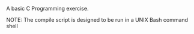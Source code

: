 A basic C Programming exercise.

NOTE: The compile script is designed to be run in a UNIX Bash command shell
